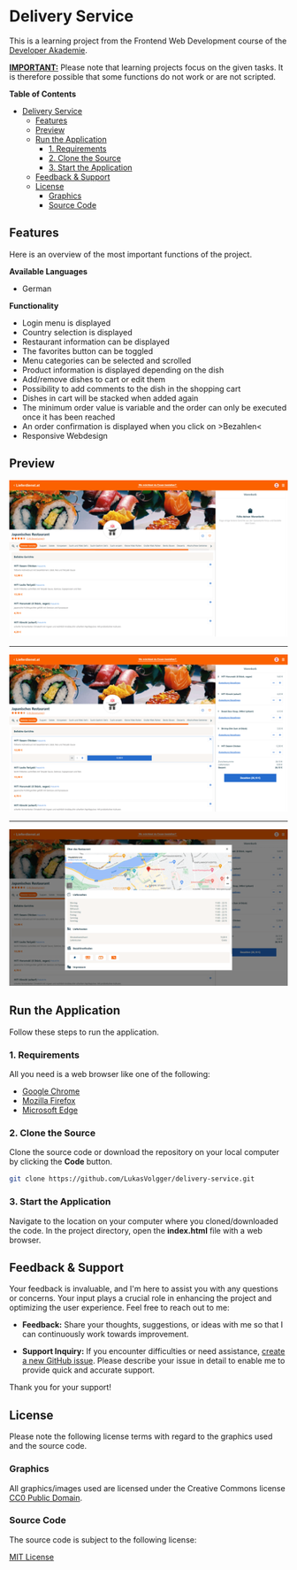# Delivery Service
This is a learning project from the Frontend Web Development course of the [Developer Akademie](https://developerakademie.com/).

**<u>IMPORTANT:</u>** Please note that learning projects focus on the given tasks. It is therefore possible that some functions do not work or are not scripted.

**Table of Contents**

- [Delivery Service](#delivery-service)
  - [Features](#features)
  - [Preview](#preview)
  - [Run the Application](#run-the-application)
    - [1. Requirements](#1-requirements)
    - [2. Clone the Source](#2-clone-the-source)
    - [3. Start the Application](#3-start-the-application)
  - [Feedback \& Support](#feedback--support)
  - [License](#license)
    - [Graphics](#graphics)
    - [Source Code](#source-code)

## Features
Here is an overview of the most important functions of the project.

**Available Languages**

- German
  
**Functionality**
  
- Login menu is displayed
- Country selection is displayed
- Restaurant information can be displayed
- The favorites button can be toggled
- Menu categories can be selected and scrolled
- Product information is displayed depending on the dish
- Add/remove dishes to cart or edit them
- Possibility to add comments to the dish in the shopping cart
- Dishes in cart will be stacked when added again
- The minimum order value is variable and the order can only be executed once it has been reached
- An order confirmation is displayed when you click on >Bezahlen<
- Responsive Webdesign

## Preview

![Home](./assets/img/preview/home-min.png "Home Preview")

---

![Basket](./assets/img/preview/basket-min.png "Basket Preview")

---

![Info](./assets/img/preview/info-min.png "Restaurant Info")

## Run the Application
Follow these steps to run the application.

### 1. Requirements
All you need is a web browser like one of the following:

- [Google Chrome](https://www.google.com/chrome/)
- [Mozilla Firefox](https://www.mozilla.org/en-US/firefox/new/)
- [Microsoft Edge](https://www.microsoft.com/en-US/edge)


### 2. Clone the Source
Clone the source code or download the repository on your local computer by clicking the **Code** button.

``` bash
git clone https://github.com/LukasVolgger/delivery-service.git
```

### 3. Start the Application
Navigate to the location on your computer where you cloned/downloaded the code. In the project directory, open the **index.html** file with a web browser.

## Feedback & Support
Your feedback is invaluable, and I'm here to assist you with any questions or concerns. Your input plays a crucial role in enhancing the project and optimizing the user experience. Feel free to reach out to me:

- **Feedback:** Share your thoughts, suggestions, or ideas with me so that I can continuously work towards improvement.

- **Support Inquiry:** If you encounter difficulties or need assistance, [create a new GitHub issue](https://github.com/LukasVolgger/delivery-service/issues/new). Please describe your issue in detail to enable me to provide quick and accurate support.

Thank you for your support!

## License
Please note the following license terms with regard to the graphics used and the source code.

### Graphics
<!-- 1. Public Domain -->
All graphics/images used are licensed under the Creative Commons license [CC0 Public Domain](https://creativecommons.org/publicdomain/zero/1.0/deed.en).

### Source Code
The source code is subject to the following license:

[MIT License](./LICENSE.md)
